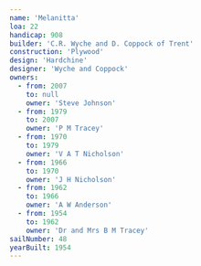 ```yaml
---
name: 'Melanitta'
loa: 22
handicap: 908
builder: 'C.R. Wyche and D. Coppock of Trent'
construction: 'Plywood'
design: 'Hardchine'
designer: 'Wyche and Coppock'
owners:
  - from: 2007
    to: null
    owner: 'Steve Johnson'
  - from: 1979
    to: 2007
    owner: 'P M Tracey'
  - from: 1970
    to: 1979
    owner: 'V A T Nicholson'
  - from: 1966
    to: 1970
    owner: 'J H Nicholson'
  - from: 1962
    to: 1966
    owner: 'A W Anderson'
  - from: 1954
    to: 1962
    owner: 'Dr and Mrs B M Tracey'
sailNumber: 48
yearBuilt: 1954
---
```

